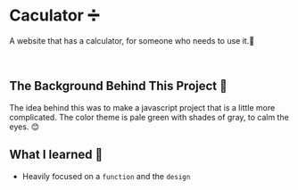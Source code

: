 # Caculator  :heavy_division_sign:

A website that has a calculator, for someone who needs to use it.:tada:

&nbsp;

## The Background Behind This Project :open_book:

The idea behind this was to make a javascript project that is a little more complicated. The color theme is pale green with shades of gray, to calm the eyes. :blush:

## What I learned :brain:

- Heavily focused on a `function` and the `design`
